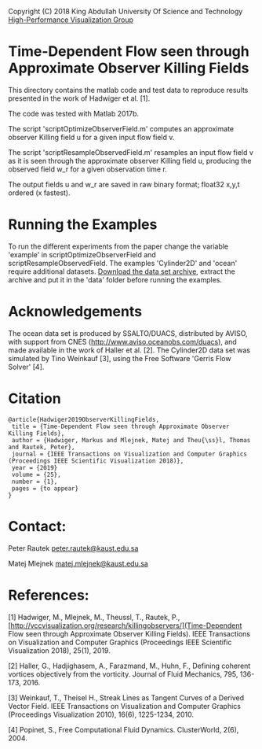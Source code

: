 Copyright (C) 2018 King Abdullah University Of Science and Technology 
[High-Performance Visualization Group](http://vccvisualization.org/)
# Time-Dependent Flow seen through Approximate Observer Killing Fields

This directory contains the matlab code and test data to reproduce results presented in the work of Hadwiger et al. [1].

The code was tested with Matlab 2017b.

The script 'scriptOptimizeObserverField.m' computes an approximate observer Killing field u for a given input flow field v.

The script 'scriptResampleObservedField.m' resamples an input flow field v as it is seen through the approximate observer Killing field u, producing the observed field w_r for a given observation time r.

The output fields u and w_r are saved in raw binary format; float32 x,y,t ordered (x fastest).

# Running the Examples

To run the different experiments from the paper change the variable 'example' in scriptOptimizeObserverField and scriptResampleObservedField.
The examples 'Cylinder2D' and 'ocean' require additional datasets. [Download the data set archive](https://www.dropbox.com/s/t4k5te6usafailt/data.zip?dl=0 "data"),
extract the archive and put it in the 'data' folder before running the examples.

# Acknowledgements

The ocean data set is produced by SSALTO/DUACS, distributed by AVISO, with support from CNES (http://www.aviso.oceanobs.com/duacs), and made available in the work of Haller et al. [2].
The Cylinder2D data set was simulated by Tino Weinkauf [3], using the Free Software 'Gerris Flow Solver' [4].

# Citation
```If you want to cite our work:
@article{Hadwiger2019ObserverKillingFields,
 title = {Time-Dependent Flow seen through Approximate Observer Killing Fields},
 author = {Hadwiger, Markus and Mlejnek, Matej and Theu{\ss}l, Thomas and Rautek, Peter},
 journal = {IEEE Transactions on Visualization and Computer Graphics (Proceedings IEEE Scientific Visualization 2018)},
 year = {2019}
 volume = {25},
 number = {1},
 pages = {to appear}
}
```

# Contact: 

Peter Rautek peter.rautek@kaust.edu.sa

Matej Mlejnek matej.mlejnek@kaust.edu.sa

# References:

[1] Hadwiger, M., Mlejnek, M.,  Theussl, T., Rautek, P., [http://vccvisualization.org/research/killingobservers/](Time-Dependent Flow seen through Approximate Observer Killing Fields). IEEE Transactions on Visualization and Computer Graphics (Proceedings IEEE Scientific Visualization 2018), 25(1), 2019.

[2] Haller, G., Hadjighasem, A., Farazmand, M., Huhn, F., Defining coherent vortices objectively from the vorticity. Journal of Fluid Mechanics, 795, 136-173, 2016. 

[3] Weinkauf, T., Theisel H., Streak Lines as Tangent Curves of a Derived Vector Field. IEEE Transactions on Visualization and Computer Graphics (Proceedings Visualization 2010), 16(6), 1225-1234, 2010.

[4] Popinet, S., Free Computational Fluid Dynamics. ClusterWorld, 2(6), 2004.